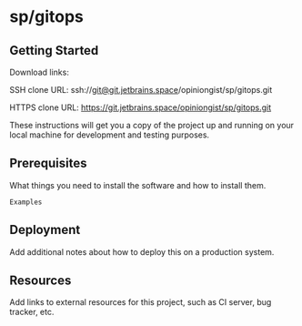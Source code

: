 # sp/gitops



## Getting Started

Download links:

SSH clone URL: ssh://git@git.jetbrains.space/opiniongist/sp/gitops.git

HTTPS clone URL: https://git.jetbrains.space/opiniongist/sp/gitops.git



These instructions will get you a copy of the project up and running on your local machine for development and testing purposes.

## Prerequisites

What things you need to install the software and how to install them.

```
Examples
```

## Deployment

Add additional notes about how to deploy this on a production system.

## Resources

Add links to external resources for this project, such as CI server, bug tracker, etc.
